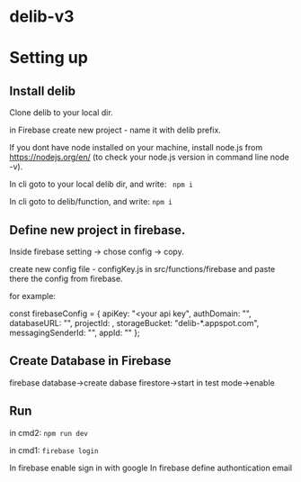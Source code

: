 # delib-v3

# Setting up

## Install delib

Clone delib to your local dir. 

in Firebase create new project - name it with delib prefix.

If you dont have node installed on your machine, install node.js from https://nodejs.org/en/ (to check your node.js version in command line node -v). 

In cli goto to your local delib dir, and write:
``` npm i```

In cli goto to delib/function, and write:
```npm i```

## Define new project in firebase. 
Inside firebase setting -> chose config -> copy. 

create new config file - configKey.js in src/functions/firebase and paste there the config from firebase. 

for example: 

const firebaseConfig = {
  apiKey: "<your api key",
  authDomain: "<your auth amdmin>",
  databaseURL: "<your databse url>",
  projectId: <your name>,
  storageBucket: "delib-*.appspot.com",
  messagingSenderId: "<messanger sende Id>",
  appId: "<app Id>"
};
  
## Create Database in Firebase 
firebase database->create dabase firestore->start in test mode->enable

## Run 
in cmd2: ```npm run dev ```

in cmd1: ```firebase login```

In firebase enable sign in with google 
In firebase define authontication email 
